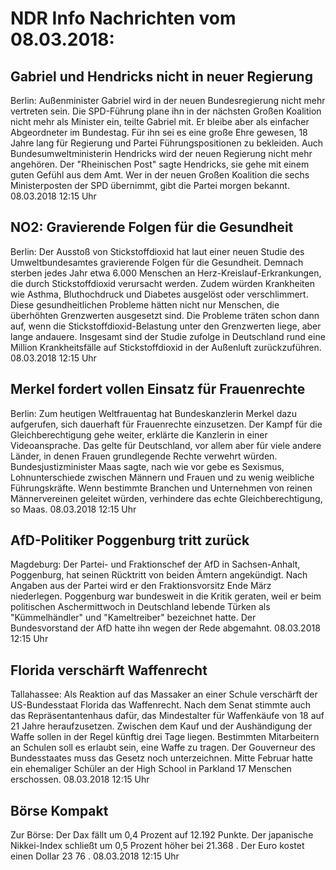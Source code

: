 # NDR Info Nachrichten vom 08.03.2018:


## Gabriel und Hendricks nicht in neuer Regierung
Berlin: Außenminister Gabriel wird in der neuen Bundesregierung nicht mehr vertreten sein. Die SPD-Führung plane ihn in der nächsten Großen Koalition nicht mehr als Minister ein, teilte Gabriel mit. Er bleibe aber als einfacher Abgeordneter im Bundestag. Für ihn sei es eine große Ehre gewesen, 18 Jahre lang für Regierung und Partei Führungspositionen zu bekleiden. Auch Bundesumweltministerin Hendricks wird der neuen Regierung nicht mehr angehören. Der "Rheinischen Post" sagte Hendricks, sie gehe mit einem guten Gefühl aus dem Amt. Wer in der neuen Großen Koalition die sechs Ministerposten der SPD übernimmt, gibt die Partei morgen bekannt. 08.03.2018 12:15 Uhr 

## NO2: Gravierende Folgen für die Gesundheit
Berlin: Der Ausstoß von Stickstoffdioxid hat laut einer neuen Studie des Umweltbundesamtes gravierende Folgen für die Gesundheit. Demnach sterben jedes Jahr etwa 6.000 Menschen an Herz-Kreislauf-Erkrankungen, die durch Stickstoffdioxid verursacht werden. Zudem würden Krankheiten wie Asthma, Bluthochdruck und Diabetes ausgelöst oder verschlimmert. Diese gesundheitlichen Probleme hätten nicht nur Menschen, die überhöhten Grenzwerten ausgesetzt sind. Die Probleme träten schon dann auf, wenn die Stickstoffdioxid-Belastung unter den Grenzwerten liege, aber lange andauere. Insgesamt sind der Studie zufolge in Deutschland rund eine Million Krankheitsfälle auf Stickstoffdioxid in der Außenluft zurückzuführen. 08.03.2018 12:15 Uhr 

## Merkel fordert vollen Einsatz für Frauenrechte
Berlin: Zum heutigen Weltfrauentag hat Bundeskanzlerin Merkel dazu aufgerufen, sich dauerhaft für Frauenrechte einzusetzen. Der Kampf für die Gleichberechtigung gehe weiter, erklärte die Kanzlerin in einer Videoansprache. Das gelte für Deutschland, vor allem aber für viele andere Länder, in denen Frauen grundlegende Rechte verwehrt würden. Bundesjustizminister Maas sagte, nach wie vor gebe es Sexismus, Lohnunterschiede zwischen Männern und Frauen und zu wenig weibliche Führungskräfte. Wenn bestimmte Branchen und Unternehmen von reinen Männervereinen geleitet würden, verhindere das echte Gleichberechtigung, so Maas. 08.03.2018 12:15 Uhr 

## AfD-Politiker Poggenburg tritt zurück
Magdeburg: Der Partei- und Fraktionschef der AfD in Sachsen-Anhalt, Poggenburg, hat seinen Rücktritt von beiden Ämtern angekündigt. Nach Angaben aus der Partei wird er den Fraktionsvorsitz Ende März niederlegen. Poggenburg war bundesweit in die Kritik geraten, weil er beim politischen Aschermittwoch in Deutschland lebende Türken als "Kümmelhändler" und "Kameltreiber" bezeichnet hatte. Der Bundesvorstand der AfD hatte ihn wegen der Rede abgemahnt. 08.03.2018 12:15 Uhr 

## Florida verschärft Waffenrecht
Tallahassee: Als Reaktion auf das Massaker an einer Schule verschärft der US-Bundesstaat Florida das Waffenrecht. Nach dem Senat stimmte auch das Repräsentantenhaus dafür, das Mindestalter für Waffenkäufe von 18 auf 21 Jahre heraufzusetzen. Zwischen dem Kauf und der Aushändigung der Waffe sollen in der Regel künftig drei Tage liegen. Bestimmten Mitarbeitern an Schulen soll es erlaubt sein, eine Waffe zu tragen. Der Gouverneur des Bundesstaates muss das Gesetz noch unterzeichnen. Mitte Februar hatte ein ehemaliger Schüler an der High School in Parkland 17 Menschen erschossen. 08.03.2018 12:15 Uhr 

## Börse Kompakt
Zur Börse: Der Dax fällt um  0,4  Prozent auf  12.192  Punkte. Der japanische Nikkei-Index schließt um  0,5  Prozent höher bei  21.368 . Der Euro kostet einen Dollar  23 76 . 08.03.2018 12:15 Uhr 
